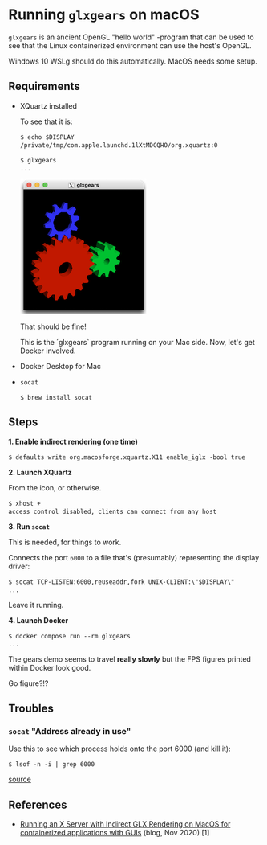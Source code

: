 # Running `glxgears` on macOS

`glxgears` is an ancient OpenGL "hello world" -program that can be used to see that the Linux containerized environment can use the host's OpenGL.

Windows 10 WSLg should do this automatically. MacOS needs some setup.

## Requirements

- XQuartz installed

   To see that it is:
   
   ```
   $ echo $DISPLAY
   /private/tmp/com.apple.launchd.1lXtMDCQHO/org.xquartz:0
   ```

   ```
   $ glxgears
   ...
   ```
   
   ![](.images/glxgears-on-mac.png)

   That should be fine!

   This is the ´glxgears` program running on your Mac side. Now, let's get Docker involved.

- Docker Desktop for Mac
- `socat`

   ```
   $ brew install socat
   ```

<!-- Developed on:

- macOS 11.5 / Intel
- Docker Desktop for Mac 3.6.0
-->


## Steps

**1. Enable indirect rendering (one time)**

```
$ defaults write org.macosforge.xquartz.X11 enable_iglx -bool true
```

**2. Launch XQuartz**

From the icon, or otherwise.

```
$ xhost +
access control disabled, clients can connect from any host
```

**3. Run `socat`**

This is needed, for things to work. 

Connects the port `6000` to a file that's (presumably) representing the display driver:

```
$ socat TCP-LISTEN:6000,reuseaddr,fork UNIX-CLIENT:\"$DISPLAY\"
...
```

Leave it running.

**4. Launch Docker**

```
$ docker compose run --rm glxgears
...
```

<!--
>From [XQuartz #144 comment](https://github.com/XQuartz/XQuartz/issues/144#issuecomment-847503366)

```
docker run --rm -it -v /tmp/.X11-unix:/tmp/.X11-unix -e DISPLAY=host.docker.internal:0 tbillah/glxgears-docker:latest glxgears
5217 frames in 90.8 seconds = 57.426 FPS
5531 frames in 27.4 seconds = 201.978 FPS
...
```
-->

The gears demo seems to travel **really slowly** but the FPS figures printed within Docker look good.

Go figure?!?


## Troubles

### `socat` "Address already in use"

Use this to see which process holds onto the port 6000 (and kill it):

```
$ lsof -n -i | grep 6000
```

[source](https://bitsanddragons.wordpress.com/2020/06/05/address-already-in-use-socat-not-working-on-osx/)




## References

- [Running an X Server with Indirect GLX Rendering on MacOS for containerized applications with GUIs](https://blog.mkari.de/posts/glx-on-mac/) (blog, Nov 2020) [1]

